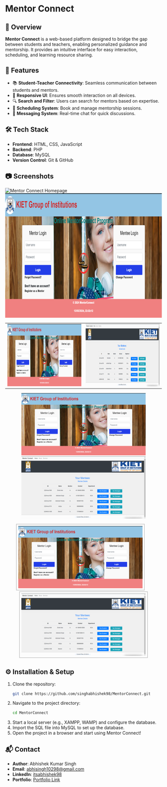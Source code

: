 # Mentor Connect

## 📌 Overview
**Mentor Connect** is a web-based platform designed to bridge the gap between students and teachers, enabling personalized guidance and mentorship. It provides an intuitive interface for easy interaction, scheduling, and learning resource sharing.

## 🚀 Features
- 📚 **Student-Teacher Connectivity**: Seamless communication between students and mentors.
- 🎨 **Responsive UI**: Ensures smooth interaction on all devices.
- 🔍 **Search and Filter**: Users can search for mentors based on expertise.
- 📅 **Scheduling System**: Book and manage mentorship sessions.
- 💬 **Messaging System**: Real-time chat for quick discussions.

## 🛠 Tech Stack
- **Frontend**: HTML, CSS, JavaScript
- **Backend**: PHP
- **Database**: MySQL
- **Version Control**: Git & GitHub

## 📷 Screenshots
![Mentor Connect Homepage](https://via.placeholder.com/800x400?text=Project+Screensho)
<img src="https://github.com/singhabhishek98/MentorConnect/blob/main/Screen%20Shot/1.png" width="800" height="400" alt="Mentor Connect Homepage">  
<table>
  <tr>
    <td><img src="https://github.com/singhabhishek98/MentorConnect/blob/main/Screen%20Shot/1.png" width="400" height="200" alt="Mentor Connect Homepage"></td>
    <td><img src="https://github.com/singhabhishek98/MentorConnect/blob/main/Screen%20Shot/4.png" width="400" height="200" alt="Mentor Connect Dashboard"></td>
  </tr>
</table>
<p align="center">
  <img src="https://github.com/singhabhishek98/MentorConnect/blob/main/Screen%20Shot/1.png" width="400" height="200" alt="Mentor Connect Homepage">
  <img src="https://github.com/singhabhishek98/MentorConnect/blob/main/Screen%20Shot/4.png" width="400" height="200" alt="Mentor Connect Dashboard">
</p>
<p align="center">
  <img src="https://github.com/singhabhishek98/MentorConnect/blob/main/Screen%20Shot/1.png" width="400" height="200" alt="Mentor Connect Homepage" style="border: 2px solid #ccc; padding: 5px; margin-right: 20px;">
  <img src="https://github.com/singhabhishek98/MentorConnect/blob/main/Screen%20Shot/4.png" width="400" height="200" alt="Mentor Connect Dashboard" style="border: 2px solid #ccc; padding: 5px;">
</p>





## ⚙️ Installation & Setup
1. Clone the repository:
   ```bash
   git clone https://github.com/singhabhishek98/MentorConnect.git
   ```
2. Navigate to the project directory:
   ```bash
   cd MentorConnect
   ```
3. Start a local server (e.g., XAMPP, WAMP) and configure the database.
4. Import the SQL file into MySQL to set up the database.
5. Open the project in a browser and start using Mentor Connect!


## 📬 Contact
- **Author**: Abhishek Kumar Singh  
- **Email**: [abhisingh10298@gmail.com](mailto:abhisingh10298@gmail.com)  
- **LinkedIn**: [itsabhishek98](https://www.linkedin.com/in/itsabhishek98/)  
- **Portfolio**: [Portfolio Link](https://port98.netlify.app/)
